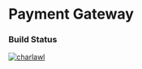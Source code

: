 # Payment Gateway

### Build Status
[![charlawl](https://circleci.com/gh/charlawl/payment-gateway.svg?style=shield)](https://app.circleci.com/pipelines/github/charlawl)
